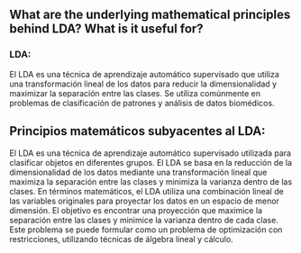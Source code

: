## What are the underlying mathematical principles behind LDA? What is it useful for?

### LDA:
El LDA es una técnica de aprendizaje automático supervisado que utiliza una transformación lineal de los datos para reducir la dimensionalidad y maximizar la separación entre las clases. Se utiliza comúnmente en problemas de clasificación de patrones y análisis de datos biomédicos.

## Principios matemáticos subyacentes al LDA: 
El LDA es una técnica de aprendizaje automático supervisado utilizada para clasificar objetos en diferentes grupos. El LDA se basa en la reducción de la dimensionalidad de los datos mediante una transformación lineal que maximiza la separación entre las clases y minimiza la varianza dentro de las clases. En términos matemáticos, el LDA utiliza una combinación lineal de las variables originales para proyectar los datos en un espacio de menor dimensión. El objetivo es encontrar una proyección que maximice la separación entre las clases y minimice la varianza dentro de cada clase. Este problema se puede formular como un problema de optimización con restricciones, utilizando técnicas de álgebra lineal y cálculo.